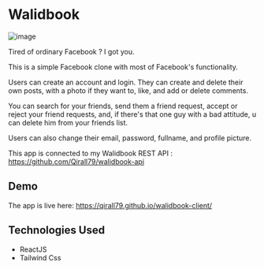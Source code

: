 # Walidbook

![image](https://user-images.githubusercontent.com/66278832/218254791-359cfc3f-164f-4abe-b550-8560ac1c491f.png)

Tired of ordinary Facebook ? I got you.

This is a simple Facebook clone with most of Facebook's functionality.

Users can create an account and login. They can create and delete their own posts, with a photo if they want to, like, and add or delete comments. 

You can search for your friends, send them a friend request, accept or reject your friend requests, and, if there's that one guy with a bad attitude, u can delete him from your friends list.

Users can also change their email, password, fullname, and profile picture.

This app is connected to my Walidbook REST API : https://github.com/Qirall79/walidbook-api




## Demo

The app is live here: https://qirall79.github.io/walidbook-client/


## Technologies Used

- ReactJS
- Tailwind Css
